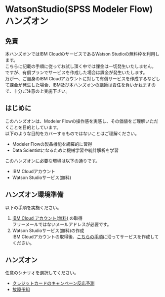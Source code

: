 # WatsonStudio(SPSS Modeler Flow)ハンズオン

## 免責

本ハンズオンではIBM CloudのサービスであるWatson Studioの無料枠を利用します。<br/>
こちらに記載の手順に従ってお試し頂く中では課金は一切発生いたしません。<br/>
ですが、有償プランでサービスを作成した場合は課金が発生いたします。 <br/>
万が一、ご自身のIBM Cloudアカウントに対して有償サービスを作成するなどして課金が発生した場合、IBM及び本ハンズオンの講師は責任を負いかねますので、十分ご注意の上実施下さい。

## はじめに

このハンズオンは、Modeler Flowの操作感を実感し、その価値をご理解いただくことを目的としています。<br/>
以下のような目的をカバーするものではないことはご理解ください。
- Modeler Flowの製品機能を網羅的に習得
- Data Scientistになるために機械学習や統計解析を学習

このハンズオンに必要な環境は以下の通りです。
- IBM Cloudアカウント
- Watson Studioサービス(無料)

## ハンズオン環境準備

以下の手順を実施ください。

1. [IBM Cloud アカウント(無料)](https://ibm.biz/BdfSTr) の取得<br/>
   フリーメールではないメールアドレスが必要です。<br/>
2. Watson Studioサービス(無料)の作成<br/>
   IBM Cloudアカウントの取得後、[こちらの手順](https://qiita.com/LgmQue/items/1d990d574c27ce9e7722)に沿ってサービスを作成してください。

## ハンズオン

任意のシナリオを選択してください。

- [クレジットカードのキャンペーン反応予測](https://github.com/shu-adachi/credit-card-campaign-response-prediction)
- [故障予知](https://github.com/shu-adachi/failure-prediction)
